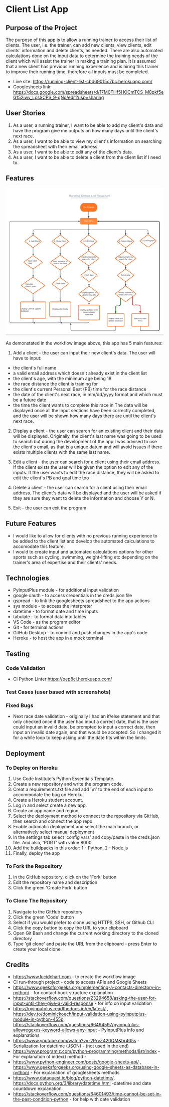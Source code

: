 # Client List App

## Purpose of the Project

The purpose of this app is to allow a running trainer to access their list of clients.
The user, i.e. the trainer, can add new clients, view clients, edit clients' information and delete clients, as needed. There are also automated calculations done on the input data to determine the training needs of the client which will assist the trainer in making a training plan. It is assumed that a new client has previous running experience and is hiring this trainer to improve their running time, therefore all inputs must be completed.

- Live site: https://running-client-list-cbd69015c7bc.herokuapp.com/
- Googlesheets link: https://docs.google.com/spreadsheets/d/17M0THf5HOCmTCS_M8pkf5eGf52iwv_LcsSCPS_9-gNo/edit?usp=sharing

## User Stories

1. As a user, a running trainer, I want to be able to add my client's data and have the program give me outputs on how many days until the client's next race.
2. As a user, I want to be able to view my client's information on searching the spreadsheet with their email address.
3. As a user, I want to be able to edit any of the client's data.
4. As a user, I want to be able to delete a client from the client list if I need to.

## Features

<img src='/readme/workflow.png' >

As demonstated in the workflow image above, this app has 5 main features:

1. Add a client - the user can input their new client's data. The user will have to input:

- the client's full name
- a valid email address which doesn't already exist in the client list
- the client's age, with the minimum age being 18
- the race distance the client is training for
- the client's current Personal Best (PB) time for the race distance
- the date of the client's next race, in mm/dd/yyyy format and which must be a future date
- the time the client wants to complete this race in
  The data will be displayed once all the input sections have been correctly completed, and the user will be shown how many days there are until the client's next race.

2. Display a client - the user can search for an existing client and their data will be displayed. Originally, the client's last name was going to be used to search but during the development of the app I was advised to use the client's email, as that is a unique datum and will avoid issues if there exists multiple clients with the same last name.

3. Edit a client - the user can search for a client using their email address. If the client exists the user will be given the option to edit any of the inputs. If the user wants to edit the race distance, they will be asked to edit the client's PB and goal time too

4. Delete a client - the user can search for a client using their email address. The client's data will be displayed and the user will be asked if they are sure they want to delete the information and choose Y or N.

5. Exit - the user can exit the program

## Future Features

- I would like to allow for clients with no previous running experience to be added to the client list and develop the automated calculations to accomodate this feature.
- I would to create input and automated calculations options for other sports such as cycling, swimming, weight-lifting etc depending on the trainer's area of expertise and their clients' needs.

## Technologies

- PyInputPlus module - for additional input validation
- google oauth - to access credentials in the creds.json file
- gspread - to link the googlesheets spreadsheet to the app actions
- sys module - to access the interpreter
- datetime - to format date and time inputs
- tabulate - to format data into tables
- VS Code - as the program editor
- Git - for terminal actions
- GitHub Desktop - to commit and push changes in the app's code
- Heroku - to host the app in a mock terminal

## Testing

### Code Validation

- CI Python Linter https://pep8ci.herokuapp.com/

### Test Cases (user based with screenshots)

### Fixed Bugs

- Next race date validation - originally I had an if/else statement and that only checked once if the user had input a correct date, that is the user could input an invalid date, be prompted to input a correct date, then input an invalid date again, and that would be accepted. So I changed it for a while loop to keep asking until the date fits within the limits.

## Deployment

### To Deploy on Heroku

1. Use Code Institute's Python Essentials Template.
2. Create a new repository and write the program code.
3. Creat a requirements.txt file and add '\n' to the end of each input to accommodate the bug on Heroku.
4. Create a Heroku student account.
5. Log in and select create a new app.
6. Create an app name and region.
7. Select the deployment method to connect to the repository via GitHub, then search and connect the app repo.
8. Enable automatic deployment and select the main branch, or alternatively select manual deployment
9. In the settings tab select 'config vars' and copy/paste in the creds.json file. And also, 'PORT' with value 8000.
10. Add the buildpacks in this order: 1 - Python, 2 - Node.js
11. Finally, deploy the app

### To Fork the Repository

1. In the GitHub repository, click on the 'Fork' button
2. Edit the repository name and description
3. Click the green 'Create Fork' button

### To Clone The Repository

1. Navigate to the GitHub repository
2. Click the green 'Code' button
3. Select if you would prefer to clone using HTTPS, SSH, or Github CLI
4. Click the copy button to copy the URL to your clipboard
5. Open Git Bash and change the current working directory to the cloned directory
6. Type 'git clone' and paste the URL from the clipboard - press Enter to create your local clone.

## Credits

- https://www.lucidchart.com - to create the workflow image
- CI run-through project - code to access APIs and Google Sheets
- https://www.geeksforgeeks.org/implementing-a-contacts-directory-in-python/ - for contact book structure explanation
- https://stackoverflow.com/questions/23294658/asking-the-user-for-input-until-they-give-a-valid-response - for info on input validation
- https://pyinputplus.readthedocs.io/en/latest/ , https://dev.to/dominickoech/input-validation-using-pyinputplus-module-in-python-455p, https://stackoverflow.com/questions/66494597/pyinputplus-allowregexes-keyword-allows-any-input - PyInputPlus info and explanations
- https://www.youtube.com/watch?v=-2PrvZ420QM&t=405s - Serialization for datetime (JSON) - (not used in the end)
- https://www.programiz.com/python-programming/methods/list/index - For explanation of index() method -
- https://www.python-engineer.com/posts/google-sheets-api/ , https://www.geeksforgeeks.org/using-google-sheets-as-database-in-python/ - For explanation of googlesheets methods
- https://www.dataquest.io/blog/python-datetime/, https://docs.python.org/3/library/datetime.html -datetime and date countdown explanation
- https://stackoverflow.com/questions/64601493/time-cannot-be-set-in-the-past-condition-python - for help with date validation
